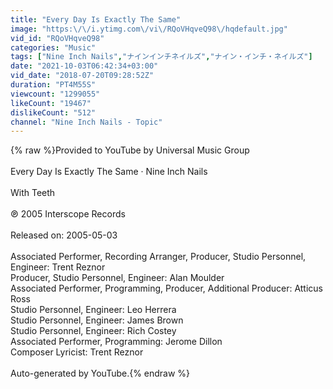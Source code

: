 ```yaml
---
title: "Every Day Is Exactly The Same"
image: "https:\/\/i.ytimg.com\/vi\/RQoVHqveQ98\/hqdefault.jpg"
vid_id: "RQoVHqveQ98"
categories: "Music"
tags: ["Nine Inch Nails","ナインインチネイルズ","ナイン・インチ・ネイルズ"]
date: "2021-10-03T06:42:34+03:00"
vid_date: "2018-07-20T09:28:52Z"
duration: "PT4M55S"
viewcount: "1299055"
likeCount: "19467"
dislikeCount: "512"
channel: "Nine Inch Nails - Topic"
---
```

{% raw %}Provided to YouTube by Universal Music Group<br /><br />Every Day Is Exactly The Same · Nine Inch Nails<br /><br />With Teeth<br /><br />℗ 2005 Interscope Records<br /><br />Released on: 2005-05-03<br /><br />Associated  Performer, Recording  Arranger, Producer, Studio  Personnel, Engineer: Trent Reznor<br />Producer, Studio  Personnel, Engineer: Alan Moulder<br />Associated  Performer, Programming, Producer, Additional  Producer: Atticus Ross<br />Studio  Personnel, Engineer: Leo Herrera<br />Studio  Personnel, Engineer: James Brown<br />Studio  Personnel, Engineer: Rich Costey<br />Associated  Performer, Programming: Jerome Dillon<br />Composer  Lyricist: Trent Reznor<br /><br />Auto-generated by YouTube.{% endraw %}
